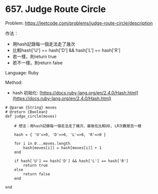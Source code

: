 # 657. Judge Route Circle

Problem: [https://leetcode.com/problems/judge-route-circle/description    ](https://leetcode.com/problems/judge-route-circle/description/)

作法：

* 用hash記錄每一個走法走了幾次
* 比較hash\['U'\] == hash\['D'\] && hash\['L'\] == hash\['R'\] 
* 若一樣，則return true
* 若不一樣，則return false

Language: Ruby

Method:

* hash 初始化: [https://docs.ruby-lang.org/en/2.4.0/Hash.html](https://docs.ruby-lang.org/en/2.4.0/Hash.html)

```
# @param {String} moves
# @return {Boolean}
def judge_circle(moves)

    # 想法：用hash記錄每一個走法走了幾次，最後在比較UD, LR次數是否一樣

    hash = { 'U'=>0, 'D'=>0, 'L'=>0, 'R'=>0 }

    for i in 0...moves.length        
        hash[moves[i]] = hash[moves[i]] + 1        
    end

    if hash['U'] == hash['D'] && hash['L'] == hash['R']
        return true
    else
        return false
    end

end
```



